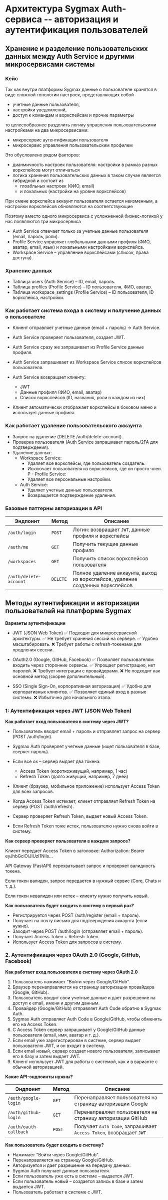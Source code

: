 # Архитектура Sygmax Auth-сервиса -- авторизация и аутентификация пользователей


## Хранение и разделение пользовательских данных между Auth Service и другими микросервисами системы

### Кейс
Так как внутри платформы Sygmax данные о пользователе хранятся в виде сложной топологии настроек, 
представляющих собой
- учетные данные пользователя,
- настройки уведомлений,
- доступ к командам и воркспейсам
и прочие параметры

то целесообразнее разделить логику управления пользовательскими настройками на два микросервисами:
- микросервис аутентификации пользователя
- микросервис управления пользовательским профилем

Это обусловлено рядом факторов:
- дианмичность настроек пользователя: настройки в рамказ разных воркспейсов могут отличаться
- логика хранения пользовательских данных в таком случае является гибридной и состоит из 
    - глоабльных настроек (ФИО, email) 
    - и локальных (настройки на уровне воркспейсов)

При смене воркспейса аккаунт пользователя остается неизменным, а настройки 
воркспейсов обновляются на соответствующие

Поэтому вместо одного микросервиса с усложненной бизнес-логикой у нас появляются три микросервиса
- Auth Service отвечает только за учетные данные пользователя (email, пароль, роли).
- Profile Service управляет глобальными данными профиля (ФИО, аватар, email, язык) и локальными настройками воркспейса.
- Workspace Service – управление воркспейсами (список, права доступа).

### Хранение данных

- Таблица users (Auth Service) – ID, email, пароль.
- Таблица profiles (Profile Service) – ID пользователя, ФИО, аватар.
- Таблица workspace_settings (Profile Service) – ID пользователя, ID воркспейса, настройки.

### Как работает система входа в систему и получение данных о пользователе

- Клиент отправляет учетные данные (email + пароль) → Auth Service.

- Auth Service проверяет пользователя, создает JWT.

- Auth Service сразу же запрашивает из Profile Service данные профиля.

- Auth Service запрашивает из Workspace Service список воркспейсов пользователя.

- Auth Service возвращает клиенту:
    - JWT
    - Данные профиля (ФИО, email, аватар)
    - Список воркспейсов (ID, названия, роли в каждом из них)
- Клиент автоматически отображает воркспейсы в боковом меню и использует данные профиля.


### Как работает удаление пользовательского аккаунта

- Запрос на удаление (DELETE /auth/delete-account).
- Проверка пользователя (Auth Service запрашивает пароль/2FA для подтверждения).
- Удаление данных:
    - Workspace Service:
        - Удаляет все воркспейсы, где пользователь создатель.
        - Исключает пользователя из воркспейсов, где он просто член.
P   - Profile Service:
        - Удаляет все персональные настройки.
    - Auth Service:
        - Удаляет учетные данные пользователя.
        - Возвращается подтверждение удаления.


### Базовые паттерны авторизации в API

| **Эндпоинт**      | **Метод** | **Описание** |
|------------------|----------|-------------|
| `/auth/login`    | `POST`   | Логин: возвращает `JWT`, данные профиля и воркспейсы |
| `/auth/me`       | `GET`    | Получить текущие данные профиля |
| `/workspaces`    | `GET`    | Получить список воркспейсов пользователя |
| `/auth/delete-account` | `DELETE` | Полное удаление аккаунта, выход из воркспейсов, удаление созданных воркспейсов |


## Методы аутентификации и авторизации пользователей на платформе Sygmax

**Варианты аутентификации**
- JWT (JSON Web Token)
✅ Подходит для микросервисной архитектуры.
✅ Не требует хранения сессий на сервере.
✅ Удобно масштабировать.
❌ Требует работы с refresh-токенами для продления сессии.

- OAuth2.0 (Google, GitHub, Facebook)
✅ Позволяет пользователям входить через сторонние сервисы.
✅ Упрощает регистрацию, нет паролей.
❌ Требует интеграции с провайдерами.
❌ Не подходит как основной метод (скорее дополнительный).

- SSO (Single Sign-On, корпоративная авторизация)
✅ Удобно для корпоративных клиентов.
✅ Позволяет единый вход в разные системы.
❌ Избыточно для начального этапа.

### 1: Аутентификация через JWT (JSON Web Token)

**Как работает вход пользователя в систему через JWT?**

- Пользователь вводит email + пароль и отправляет запрос на сервер (POST /auth/login).
- Sygmax Auth проверяет учетные данные (ищет пользователя в базе, сверяет пароль).
- Если все ок – сервер выдает два токена:

    - Access Token (короткоживущий, например, 1 час)
    - Refresh Token (долго живущий, например, 7 дней)

- Клиент (браузер, мобильное приложение) использует Access Token для всех запросов.
- Когда Access Token истекает, клиент отправляет Refresh Token на сервер (POST /auth/refresh).
- Сервер проверяет Refresh Token, выдает новый Access Token.
- Если Refresh Token тоже истек, пользователю нужно снова войти в систему.


**Как сервер проверяет пользователя в каждом запросе?**

Клиент передает Access Token в заголовке:
Authorization: Bearer eyJhbGciOiJIUzI1NiIs...

API Gateway (FastAPI) перехватывает запрос и проверяет валидность токена.

Если токен валиден, запрос передается в нужный сервис (Core, Chats и т. д.).

Если токен невалиден или истек – клиенту нужно получить новый.

**Как пользователь будет входить в систему в первый раз?**

- Регистрируется через POST /auth/register (email + пароль).
- Получает на почту письмо для подтверждения аккаунта (если нужно).
- Заходит через POST /auth/login (отправляет email + пароль).
- Получает Access Token + Refresh Token.
- Использует Access Token для запросов в систему.

### 2. Аутентификация через OAuth 2.0 (Google, GitHub, Facebook)

**Как работает вход пользователя в систему через OAuth 2.0**
1. Пользователь нажимает "Войти через Google/GitHub".
2. Браузер перенаправляется на страницу авторизации провайдера (Google, GitHub).
3. Пользователь вводит свои учетные данные и дает разрешение на доступ к email, имени и другим данным.
4. Провайдер (Google/GitHub) отправляет Auth Code обратно в Sygmax Auth.
5. Sygmax Auth отправляет Auth Code в Google/GitHub, чтобы обменять его на Access Token.
6. С Access Token сервер запрашивает у Google/GitHub данные пользователя (email, имя, аватар и т. д.).
7. Если email уже зарегистрирован в системе, сервер выдает пользователю JWT, и он входит в систему.
8. Если email новый, сервер создает нового пользователя, записывает его в базу и затем выдает JWT.
9. Клиент использует JWT для работы с системой, как и в варианте с обычной авторизацией.

**Какие API-эндпоинты нужны?**

| **Эндпоинт**          | **Метод** | **Описание** |
|-----------------------|----------|-------------|
| `/auth/google-login`  | `GET`    | Перенаправляет пользователя на страницу авторизации Google |
| `/auth/github-login`  | `GET`    | Перенаправляет пользователя на страницу авторизации GitHub |
| `/auth/oauth-callback` | `POST`   | Получает `Auth Code`, запрашивает `Access Token`, возвращает `JWT` |

**Как пользователь будет входить в систему?**

- Нажимает "Войти через Google/GitHub".
- Перенаправляется на страницу Google/GitHub.
- Авторизуется и дает разрешение на передачу данных.
- Sygmax Auth получает данные пользователя.
- Если пользователь уже есть в системе – выдается JWT.
- Если пользователь новый – создается запись в базе и затем выдается JWT.
- Пользователь работает в системе с JWT.





